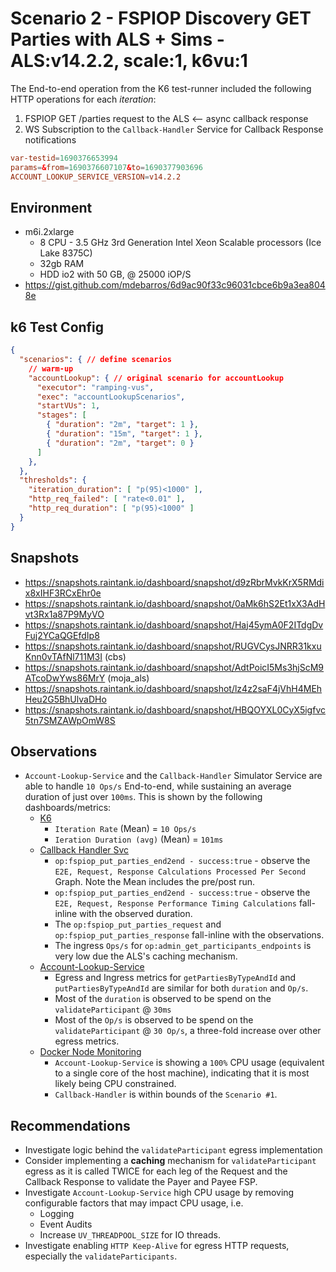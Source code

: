 # Scenario 2 - FSPIOP Discovery GET Parties with ALS + Sims - ALS:v14.2.2, scale:1, k6vu:1

The End-to-end operation from the K6 test-runner included the following HTTP operations for each *iteration*:

1. FSPIOP GET /parties request to the ALS <-- async callback response
2. WS Subscription to the `Callback-Handler` Service for Callback Response notifications

```conf
var-testid=1690376653994
params=&from=1690376607107&to=1690377903696
ACCOUNT_LOOKUP_SERVICE_VERSION=v14.2.2
```

## Environment

- m6i.2xlarge
  - 8 CPU - 3.5 GHz 3rd Generation Intel Xeon Scalable processors (Ice Lake 8375C)
  - 32gb RAM
  - HDD io2 with 50 GB, @ 25000 iOP/S
- https://gist.github.com/mdebarros/6d9ac90f33c96031cbce6b9a3ea8048e

## k6 Test Config

```json
{
  "scenarios": { // define scenarios
    // warm-up
    "accountLookup": { // original scenario for accountLookup
      "executor": "ramping-vus",
      "exec": "accountLookupScenarios",
      "startVUs": 1,
      "stages": [
        { "duration": "2m", "target": 1 },
        { "duration": "15m", "target": 1 },
        { "duration": "2m", "target": 0 }
      ]
    },
  },
  "thresholds": {
    "iteration_duration": [ "p(95)<1000" ],
    "http_req_failed": [ "rate<0.01" ],
    "http_req_duration": [ "p(95)<1000" ]
  }
}
```

## Snapshots

- https://snapshots.raintank.io/dashboard/snapshot/d9zRbrMvkKrX5RMdix8xIHF3RCxEhr0e
- https://snapshots.raintank.io/dashboard/snapshot/0aMk6hS2Et1xX3AdHvt3Rx1a87P9MyVO
- https://snapshots.raintank.io/dashboard/snapshot/Haj45ymA0F2ITdgDvFuj2YCaQGEfdIp8
- https://snapshots.raintank.io/dashboard/snapshot/RUGVCysJNRR31kxuKnn0vTAfNl711M3I (cbs)
- https://snapshots.raintank.io/dashboard/snapshot/AdtPoicI5Ms3hjScM9ATcoDwYws86MrY (moja_als)
- https://snapshots.raintank.io/dashboard/snapshot/lz4z2saF4jVhH4MEhHeu2G5BhUlvaDHo
- https://snapshots.raintank.io/dashboard/snapshot/HBQOYXL0CyX5igfvc5tn7SMZAWpOmW8S

## Observations

- `Account-Lookup-Service` and the `Callback-Handler` Simulator Service are able to handle `10 Ops/s` End-to-end, while sustaining an average duration of just over `100ms`. This is shown by the following dashboards/metrics:
  - [K6](./images/Official%20k6%20Test%20Result.png)
    - `Iteration Rate` (Mean) = `10 Ops/s`
    - `Ieration Duration (avg)` (Mean) = `101ms`
  - [Callback Handler Svc](./images/Supporting%20Services%20-%20Callback%20Hander%20Service.png)
    - `op:fspiop_put_parties_end2end - success:true` - observe the `E2E, Request, Response Calculations Processed Per Second` Graph. Note the Mean includes the pre/post run.
    - `op:fspiop_put_parties_end2end - success:true` - observe the `E2E, Request, Response Performance Timing Calculations` fall-inline with the observed duration.
    - The `op:fspiop_put_parties_request` and `op:fspiop_put_parties_response` fall-inline with the observations.
    - The ingress `Ops/s` for `op:admin_get_participants_endpoints` is very low due the ALS's caching mechanism.
  - [Account-Lookup-Service](./images/dashboard-account-lookup-service.png)
    - Egress and Ingress metrics for `getPartiesByTypeAndId` and `putPartiesByTypeAndId` are similar for both `duration` and `Op/s`.
    - Most of the `duration` is observed to be spend on the `validateParticipant` @ `30ms`
    - Most of the `Op/s` is observed to be spend on the `validateParticipant` @ `30 Op/s`, a three-fold increase over other egress metrics.
  - [Docker Node Monitoring](./images/docker-prometheus-monitoring.png)
    - `Account-Lookup-Service` is showing a `100%` CPU usage (equivalent to a single core of the host machine), indicating that it is most likely being CPU constrained.
    - `Callback-Handler` is within bounds of the `Scenario #1`.

## Recommendations

- Investigate logic behind the `validateParticipant` egress implementation
- Consider implementing a **caching** mechanism for `validateParticipant` egress as it is called TWICE for each leg of the Request and the Callback Response to validate the Payer and Payee FSP.
- Investigate `Account-Lookup-Service` high CPU usage by removing configurable factors that may impact CPU usage, i.e.
  - Logging
  - Event Audits
  - Increase `UV_THREADPOOL_SIZE` for IO threads.
- Investigate enabling `HTTP Keep-Alive` for egress HTTP requests, especially the `validateParticipants`.
